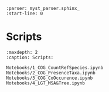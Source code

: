 
```{include} ReadMe.md
:parser: myst_parser.sphinx_
:start-line: 0
```


# Scripts

```{toctree}
:maxdepth: 2
:caption: Scripts:

Notebooks/1_COG_CountRefSpecies.ipynb
Notebooks/2_COG_PresenceTaxa.ipynb
Notebooks/3_COG_CoOccurence.ipynb
Notebooks/4_LGT_MSA&Tree.ipynb
```